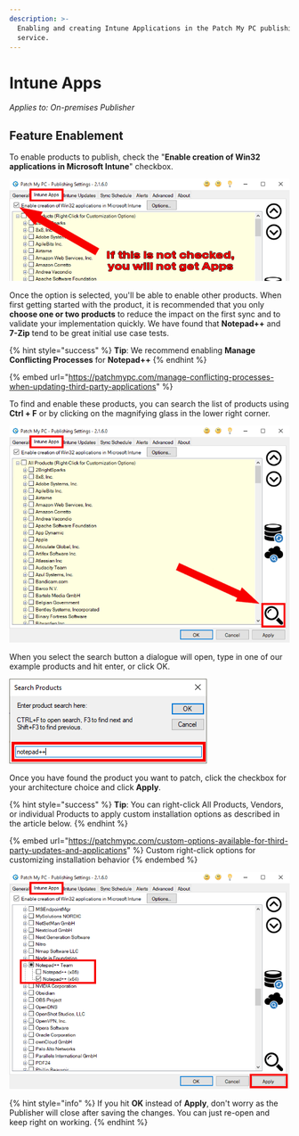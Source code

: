 ```yaml
---
description: >-
  Enabling and creating Intune Applications in the Patch My PC publishing
  service.
---
```


# Intune Apps

_Applies to: On-premises Publisher_

## Feature Enablement&#x20;

To enable products to publish, check the "**Enable creation of Win32 applications in Microsoft Intune**" checkbox.

![Intune App Enablement](../../.gitbook/assets/FeatureEnablement_IntuneApps.png)

Once the option is selected, you'll be able to enable other products. When first getting started with the product, it is recommended that you only **choose one or two products** to reduce the impact on the first sync and to validate your implementation quickly. We have found that **Notepad++** and **7-Zip** tend to be great initial use case tests.

{% hint style="success" %}
**Tip**: We recommend enabling **Manage Conflicting Processes** for **Notepad++**
{% endhint %}

{% embed url="https://patchmypc.com/manage-conflicting-processes-when-updating-third-party-applications" %}

To find and enable these products, you can search the list of products using **Ctrl + F** or by clicking on the magnifying glass in the lower right corner.&#x20;

![Select the search option](../../.gitbook/assets/Search_IntuneApps.png)

When you select the search button a dialogue will open, type in one of our example products and hit enter, or click OK.

![Search for product](../../.gitbook/assets/SearchTerms.png)

Once you have found the product you want to patch, click the checkbox for your architecture choice and click **Apply**.

{% hint style="success" %}
**Tip**: You can right-click All Products, Vendors, or individual Products to apply custom installation options as described in the article below.
{% endhint %}

{% embed url="https://patchmypc.com/custom-options-available-for-third-party-updates-and-applications" %}
Custom right-click options for customizing installation behavior
{% endembed %}

![Select and Enable a product](../../.gitbook/assets/SelectAppAndApply_IntuneApps.png)

{% hint style="info" %}
If you hit **OK**  instead of **Apply**, don't worry as the Publisher will close after saving the changes. You can just re-open and keep right on working.
{% endhint %}
